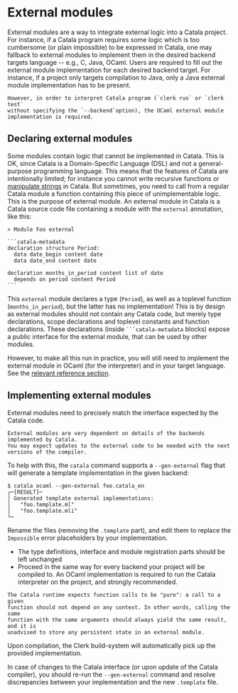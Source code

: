 # External modules

External modules are a way to integrate external logic into a Catala
project. For instance, if a Catala program requires some logic which
is too cumbersome (or plain impossible) to be expressed in Catala, one
may fallback to external modules to implement them in the desired
backend targets language -- e.g., C, Java, OCaml. Users are required
to fill out the external module implementation for each desired
backend target. For instance, if a project only targets compilation to
Java, only a Java external module implementation has to be present.

~~~admonish warning
However, in order to interpret Catala program (`clerk run` or `clerk test`
without specifying the `--backend`option), the OCaml external module implementation is required.
~~~

## Declaring external modules

Some modules contain logic that cannot be implemented in Catala. This is OK,
since Catala is a Domain-Specific Language (DSL) and not a general-purpose
programming language. This means that the features of Catala are intentionally
limited; for instance you cannot write recursive functions or [manipulate strings](./4-2-catala-specific.md#why-are-there-no-strings) in Catala. But sometimes, you need to call
from a regular Catala module a function containing this piece of
unimplementable logic. This is the purpose of external module. An external
module in Catala is a Catala source code file containing a module with the
`external` annotation, like this:

~~~catala
> Module Foo external

```catala-metadata
declaration structure Period:
  data date_begin content date
  data date_end content date

declaration months_in_period content list of date
  depends on period content Period
```
~~~

This `external` module declares a type (`Period`), as well as a toplevel
function (`months_in_period`), but the latter has no implementation! This is by
design as external modules should not contain any Catala code, but merely type
declarations, scope declarations and toplevel constants and function
declarations. These declarations (inside `` ```catala-metadata `` blocks) expose
a public interface for the external module, that can be used by other modules.

However, to make all this run in practice, you will still need to implement
the external module in OCaml (for the interpreter) and in your target
language. See the [relevant reference section](./5-8-2-external-modules.md).

## Implementing external modules

External modules need to precisely match the interface expected by the Catala
code.

~~~admonish danger title="Low-level feature"
External modules are very dependent on details of the backends implemented by Catala.
You may expect updates to the external code to be needed with the next versions of the compiler.
~~~

To help with this, the `catala` command supports a `--gen-external` flag that
will generate a template implementation in the given backend:

```shell-session
$ catala ocaml --gen-external foo.catala_en
┌─[RESULT]─
│ Generated template external implementations:
│   "foo.template.ml"
│   "foo.template.mli"
└─
```

Rename the files (removing the `.template` part), and edit them to
replace the `Impossible` error placeholders by your implementation.

- The type definitions, interface and module registration parts should be left
  unchanged
- Proceed in the same way for every backend your project will be compiled to. An
  OCaml implementation is required to run the Catala interpreter on the project,
  and strongly recommended.

~~~admonish danger title="Keep it functional"
The Catala runtime expects function calls to be "pure": a call to a given
function should not depend on any context. In other words, calling the same
function with the same arguments should always yield the same result, and it is
unadvised to store any persistent state in an external module.
~~~

Upon compilation, the Clerk build-system will automatically pick up the provided
implementation.

In case of changes to the Catala interface (or upon update of the Catala
compiler), you should re-run the `--gen-external` command and resolve
discrepancies between your implementation and the new `.template` file.
